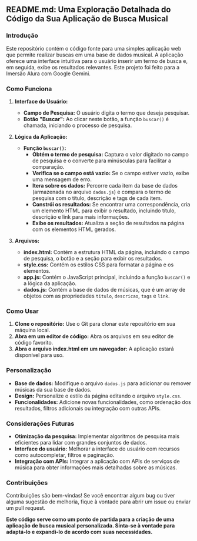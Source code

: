 ## README.md: Uma Exploração Detalhada do Código da Sua Aplicação de Busca Musical

### Introdução

Este repositório contém o código fonte para uma simples aplicação web que permite realizar buscas em uma base de dados musical. A aplicação oferece uma interface intuitiva para o usuário inserir um termo de busca e, em seguida, exibe os resultados relevantes. Este projeto foi feito para a Imersão Alura com Google Gemini.

### Como Funciona

1. **Interface do Usuário:**
   * **Campo de Pesquisa:** O usuário digita o termo que deseja pesquisar.
   * **Botão "Buscar":** Ao clicar neste botão, a função `buscar()` é chamada, iniciando o processo de pesquisa.

2. **Lógica da Aplicação:**
   * **Função `buscar()`:**
     * **Obtém o termo de pesquisa:** Captura o valor digitado no campo de pesquisa e o converte para minúsculas para facilitar a comparação.
     * **Verifica se o campo está vazio:** Se o campo estiver vazio, exibe uma mensagem de erro.
     * **Itera sobre os dados:** Percorre cada item da base de dados (armazenada no arquivo `dados.js`) e compara o termo de pesquisa com o título, descrição e tags de cada item.
     * **Constrói os resultados:** Se encontrar uma correspondência, cria um elemento HTML para exibir o resultado, incluindo título, descrição e link para mais informações.
     * **Exibe os resultados:** Atualiza a seção de resultados na página com os elementos HTML gerados.

3. **Arquivos:**
   * **index.html:** Contém a estrutura HTML da página, incluindo o campo de pesquisa, o botão e a seção para exibir os resultados.
   * **style.css:** Contém os estilos CSS para formatar a página e os elementos.
   * **app.js:** Contém o JavaScript principal, incluindo a função `buscar()` e a lógica da aplicação.
   * **dados.js:** Contém a base de dados de músicas, que é um array de objetos com as propriedades `titulo`, `descricao`, `tags` e `link`.

### Como Usar

1. **Clone o repositório:** Use o Git para clonar este repositório em sua máquina local.
2. **Abra em um editor de código:** Abra os arquivos em seu editor de código favorito.
3. **Abra o arquivo index.html em um navegador:** A aplicação estará disponível para uso.

### Personalização

* **Base de dados:** Modifique o arquivo `dados.js` para adicionar ou remover músicas da sua base de dados.
* **Design:** Personalize o estilo da página editando o arquivo `style.css`.
* **Funcionalidades:** Adicione novas funcionalidades, como ordenação dos resultados, filtros adicionais ou integração com outras APIs.

### Considerações Futuras

* **Otimização da pesquisa:** Implementar algoritmos de pesquisa mais eficientes para lidar com grandes conjuntos de dados.
* **Interface do usuário:** Melhorar a interface do usuário com recursos como autocompletar, filtros e paginação.
* **Integração com APIs:** Integrar a aplicação com APIs de serviços de música para obter informações mais detalhadas sobre as músicas.

### Contribuições

Contribuições são bem-vindas! Se você encontrar algum bug ou tiver alguma sugestão de melhoria, fique à vontade para abrir um issue ou enviar um pull request.

**Este código serve como um ponto de partida para a criação de uma aplicação de busca musical personalizada. Sinta-se à vontade para adaptá-lo e expandi-lo de acordo com suas necessidades.**
 



